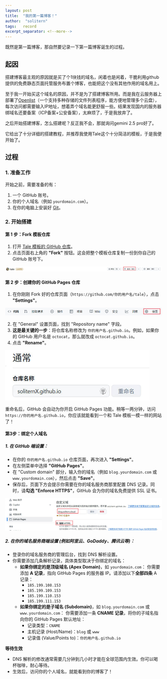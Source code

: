 ```yaml
---
layout: post
title:  "我的第一篇博客！"
author:  "solitern"
tags:	record
excerpt_separator: <!--more-->
---
```

既然是第一篇博客，那自然要记录一下第一篇博客诞生的过程。<!--more-->

## 起因

搭建博客最主观的原因就是买了个1块钱的域名，闲着也是闲着，干脆利用github提供的免费静态页面托管服务布置个博客，也能把这个没有其他作用的域名用上。

至于我一开始买这个域名的原因，并不是为了搭建博客所用。而是我在云服务器上部署了[Openlist](https://doc.oplist.org/)（一个支持多种存储的文件列表程序，能方便地管理多个云盘），每次访问都需要输入IP地址，想着弄个域名能更舒服一些。结果发现国内的服务器绑域名还要备案（ICP备案+公安备案），太麻烦了，于是我放弃了。

之后开始搭建博客，怎么搭建呢？反正我不会，那就询问gemini 2.5 pro好了。

它给出了十分详细的搭建教程，并推荐我使用Tale这个十分简洁的模板，于是我便开始了。

## 过程

### 1. 准备工作

开始之前，需要准备的有：

1. 一个 GitHub 账号。
2. 你的个人域名（例如 `yourdomain.com`）。
3. 在你的电脑上安装好 [Git](https://git-scm.com/downloads)。

### 2. 开始搭建

#### 第 1 步：Fork 模板仓库

1. 打开 [Tale 模板的 GitHub 仓库](https://github.com/chesterhow/tale)。
2. 点击页面右上角的 **"Fork"** 按钮。这会把整个模板仓库复制一份到你自己的 GitHub 账号下。

![fork](..\assets\fork.jpg)

#### 第 2 步：创建你的 GitHub Pages 仓库

1. 在你刚刚 Fork 好的仓库页面（`https://github.com/你的用户名/tale`），点击 **"Settings"**。

![](..\assets\set.jpg)

2. 在 "General" 设置页面，找到 "Repository name" 字段。
3. **这是最关键的一步**：将仓库名称修改为 `你的用户名.github.io`。例如，如果你的 GitHub 用户名是 `octocat`，那么就改成 `octocat.github.io`。
4. 点击 **"Rename"**。

![](..\assets\name.jpg)

重命名后，GitHub 会自动为你开启 GitHub Pages 功能。稍等一两分钟，访问 `https://你的用户名.github.io`，你应该就能看到一个和 Tale 模板一模一样的网站了！

#### 第3步：绑定个人域名

##### 1. 在 GitHub 端设置：

- 在你的 `你的用户名.github.io` 仓库页面，再次进入 **"Settings"**。
- 在左侧菜单中选择 **"GitHub Pages"**。
- 在 "Custom domain" 部分，输入你的域名（例如 `blog.yourdomain.com` 或 `www.yourdomain.com`），然后点击 **"Save"**。
- 保存后，页面下方会提示你需要在你的域名服务商那里配置 DNS 记录。同时，请**勾选 "Enforce HTTPS"**，GitHub 会为你的域名免费提供 SSL 证书。

![](..\assets\domin_name.jpg)

##### 2. 在你的域名服务商端设置 (例如阿里云、GoDaddy、腾讯云等)：

- 登录你的域名服务商的管理后台，找到 DNS 解析设置。
- 你需要添加几条解析记录，具体类型取决于你绑定的域名：
  - **如果你绑定的是顶级域名 (Apex Domain)**，如 `yourdomain.com`： 你需要添加 **A 记录**，指向 GitHub Pages 的服务器 IP。请添加以下**全部四条** A 记录：
    - `185.199.108.153`
    - `185.199.109.153`
    - `185.199.110.153`
    - `185.199.111.153`
  - **如果你绑定的是子域名 (Subdomain)**，如 `blog.yourdomain.com` 或 `www.yourdomain.com`： 你需要添加一条 **CNAME 记录**，将你的子域名指向你的 GitHub Pages 默认地址：
    - 记录类型：`CNAME`
    - 主机记录 (Host/Name)：`blog` 或 `www`
    - 记录值 (Value/Points to)：`你的用户名.github.io`

**等待生效**

- DNS 解析的修改通常需要几分钟到几小时才能在全球范围内生效。你可以喝杯咖啡，耐心等待。
- 生效后，访问你的个人域名，就能看到你的博客了！
